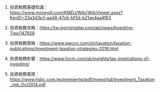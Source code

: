 

1. 投資稅務基礎知識：https://www.moneydj.com/KMDJ/Wiki/WikiViewer.aspx?KeyID=33a3d3e3-aa48-47cb-bf3d-b21ae4aa4f63

2. 投資稅務攻略：https://tw.morningstar.com/ap/news/Investing-Tips/147928

3. 投資稅務策略：https://www.pwccn.com/zh/taxation/taxation-publications/investment-taxation-strategies-2018.html

4. 投資稅務影響：https://www.fxcm.com/uk/insights/tax-implications-of-investing/

5. 投資稅務風險：https://www.hsbc.com.tw/premiertw/pdf/invest/isd/Investment_Taxation_risk_Oct2014.pdf